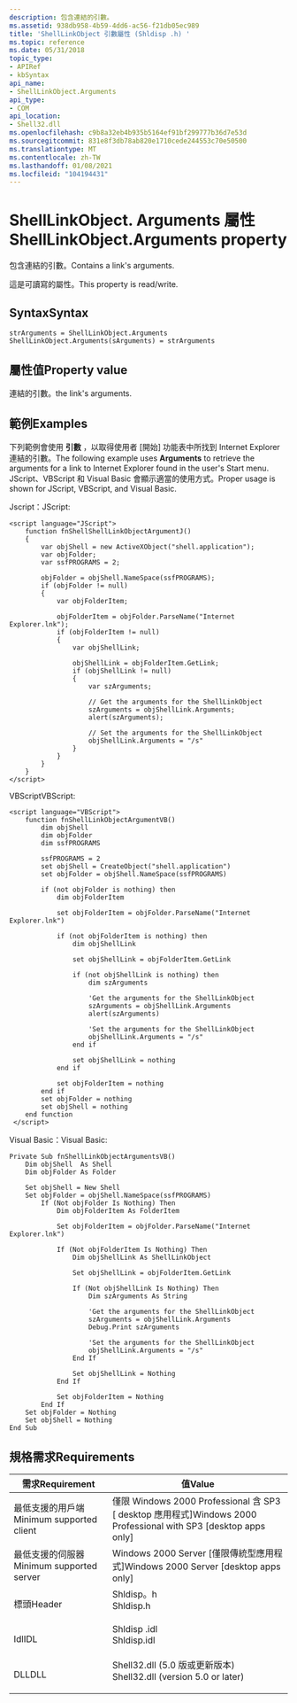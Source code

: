 ```yaml
---
description: 包含連結的引數。
ms.assetid: 938db958-4b59-4dd6-ac56-f21db05ec989
title: 'ShellLinkObject 引數屬性 (Shldisp .h) '
ms.topic: reference
ms.date: 05/31/2018
topic_type:
- APIRef
- kbSyntax
api_name:
- ShellLinkObject.Arguments
api_type:
- COM
api_location:
- Shell32.dll
ms.openlocfilehash: c9b8a32eb4b935b5164ef91bf299777b36d7e53d
ms.sourcegitcommit: 831e8f3db78ab820e1710cede244553c70e50500
ms.translationtype: MT
ms.contentlocale: zh-TW
ms.lasthandoff: 01/08/2021
ms.locfileid: "104194431"
---
```

# <a name="shelllinkobjectarguments-property"></a><span data-ttu-id="cd272-103">ShellLinkObject. Arguments 屬性</span><span class="sxs-lookup"><span data-stu-id="cd272-103">ShellLinkObject.Arguments property</span></span>

<span data-ttu-id="cd272-104">包含連結的引數。</span><span class="sxs-lookup"><span data-stu-id="cd272-104">Contains a link's arguments.</span></span>

<span data-ttu-id="cd272-105">這是可讀寫的屬性。</span><span class="sxs-lookup"><span data-stu-id="cd272-105">This property is read/write.</span></span>

## <a name="syntax"></a><span data-ttu-id="cd272-106">Syntax</span><span class="sxs-lookup"><span data-stu-id="cd272-106">Syntax</span></span>


```JScript
strArguments = ShellLinkObject.Arguments
ShellLinkObject.Arguments(sArguments) = strArguments
```



## <a name="property-value"></a><span data-ttu-id="cd272-107">屬性值</span><span class="sxs-lookup"><span data-stu-id="cd272-107">Property value</span></span>

<span data-ttu-id="cd272-108">連結的引數。</span><span class="sxs-lookup"><span data-stu-id="cd272-108">the link's arguments.</span></span>

## <a name="examples"></a><span data-ttu-id="cd272-109">範例</span><span class="sxs-lookup"><span data-stu-id="cd272-109">Examples</span></span>

<span data-ttu-id="cd272-110">下列範例會使用 **引數** ，以取得使用者 [開始] 功能表中所找到 Internet Explorer 連結的引數。</span><span class="sxs-lookup"><span data-stu-id="cd272-110">The following example uses **Arguments** to retrieve the arguments for a link to Internet Explorer found in the user's Start menu.</span></span> <span data-ttu-id="cd272-111">JScript、VBScript 和 Visual Basic 會顯示適當的使用方式。</span><span class="sxs-lookup"><span data-stu-id="cd272-111">Proper usage is shown for JScript, VBScript, and Visual Basic.</span></span>

<span data-ttu-id="cd272-112">Jscript：</span><span class="sxs-lookup"><span data-stu-id="cd272-112">JScript:</span></span>


```JScript
<script language="JScript">
    function fnShellShellLinkObjectArgumentJ()
    {
        var objShell = new ActiveXObject("shell.application");
        var objFolder;
        var ssfPROGRAMS = 2;
        
        objFolder = objShell.NameSpace(ssfPROGRAMS);
        if (objFolder != null)
        {
            var objFolderItem;
            
            objFolderItem = objFolder.ParseName("Internet Explorer.lnk");
            if (objFolderItem != null)
            {
                var objShellLink;
                
                objShellLink = objFolderItem.GetLink;
                if (objShellLink != null)
                {
                    var szArguments;
                    
                    // Get the arguments for the ShellLinkObject
                    szArguments = objShellLink.Arguments;
                    alert(szArguments);
                    
                    // Set the arguments for the ShellLinkObject
                    objShellLink.Arguments = "/s"
                }
            }
        }
    }
</script>
```



<span data-ttu-id="cd272-113">VBScript</span><span class="sxs-lookup"><span data-stu-id="cd272-113">VBScript:</span></span>


```VB
<script language="VBScript">
    function fnShellLinkObjectArgumentVB()
        dim objShell
        dim objFolder
        dim ssfPROGRAMS
        
        ssfPROGRAMS = 2
        set objShell = CreateObject("shell.application")
        set objFolder = objShell.NameSpace(ssfPROGRAMS)

        if (not objFolder is nothing) then
            dim objFolderItem
            
            set objFolderItem = objFolder.ParseName("Internet Explorer.lnk")

            if (not objFolderItem is nothing) then
                dim objShellLink
                
                set objShellLink = objFolderItem.GetLink

                if (not objShellLink is nothing) then
                    dim szArguments
                    
                    'Get the arguments for the ShellLinkObject
                    szArguments = objShellLink.Arguments
                    alert(szArguments)
                    
                    'Set the arguments for the ShellLinkObject
                    objShellLink.Arguments = "/s"
                end if

                set objShellLink = nothing
            end if

            set objFolderItem = nothing
        end if
        set objFolder = nothing
        set objShell = nothing
    end function
 </script>
```



<span data-ttu-id="cd272-114">Visual Basic：</span><span class="sxs-lookup"><span data-stu-id="cd272-114">Visual Basic:</span></span>


```VB
Private Sub fnShellLinkObjectArgumentsVB()
    Dim objShell  As Shell
    Dim objFolder As Folder
    
    Set objShell = New Shell
    Set objFolder = objShell.NameSpace(ssfPROGRAMS)
        If (Not objFolder Is Nothing) Then
            Dim objFolderItem As FolderItem
            
            Set objFolderItem = objFolder.ParseName("Internet Explorer.lnk")

            If (Not objFolderItem Is Nothing) Then
                Dim objShellLink As ShellLinkObject
                
                Set objShellLink = objFolderItem.GetLink

                If (Not objShellLink Is Nothing) Then
                    Dim szArguments As String
                    
                    'Get the arguments for the ShellLinkObject
                    szArguments = objShellLink.Arguments
                    Debug.Print szArguments
                    
                    'Set the arguments for the ShellLinkObject
                    objShellLink.Arguments = "/s"
                End If

                Set objShellLink = Nothing
            End If

            Set objFolderItem = Nothing
        End If
    Set objFolder = Nothing
    Set objShell = Nothing
End Sub
```



## <a name="requirements"></a><span data-ttu-id="cd272-115">規格需求</span><span class="sxs-lookup"><span data-stu-id="cd272-115">Requirements</span></span>



| <span data-ttu-id="cd272-116">需求</span><span class="sxs-lookup"><span data-stu-id="cd272-116">Requirement</span></span> | <span data-ttu-id="cd272-117">值</span><span class="sxs-lookup"><span data-stu-id="cd272-117">Value</span></span> |
|-------------------------------------|---------------------------------------------------------------------------------------------------------------|
| <span data-ttu-id="cd272-118">最低支援的用戶端</span><span class="sxs-lookup"><span data-stu-id="cd272-118">Minimum supported client</span></span><br/> | <span data-ttu-id="cd272-119">僅限 Windows 2000 Professional 含 SP3 \[ desktop 應用程式\]</span><span class="sxs-lookup"><span data-stu-id="cd272-119">Windows 2000 Professional with SP3 \[desktop apps only\]</span></span><br/>                                           |
| <span data-ttu-id="cd272-120">最低支援的伺服器</span><span class="sxs-lookup"><span data-stu-id="cd272-120">Minimum supported server</span></span><br/> | <span data-ttu-id="cd272-121">Windows 2000 Server \[僅限傳統型應用程式\]</span><span class="sxs-lookup"><span data-stu-id="cd272-121">Windows 2000 Server \[desktop apps only\]</span></span><br/>                                                          |
| <span data-ttu-id="cd272-122">標頭</span><span class="sxs-lookup"><span data-stu-id="cd272-122">Header</span></span><br/>                   | <dl> <span data-ttu-id="cd272-123"><dt>Shldisp。h</dt></span><span class="sxs-lookup"><span data-stu-id="cd272-123"><dt>Shldisp.h</dt></span></span> </dl>                          |
| <span data-ttu-id="cd272-124">Idl</span><span class="sxs-lookup"><span data-stu-id="cd272-124">IDL</span></span><br/>                      | <dl> <span data-ttu-id="cd272-125"><dt>Shldisp .idl</dt></span><span class="sxs-lookup"><span data-stu-id="cd272-125"><dt>Shldisp.idl</dt></span></span> </dl>                        |
| <span data-ttu-id="cd272-126">DLL</span><span class="sxs-lookup"><span data-stu-id="cd272-126">DLL</span></span><br/>                      | <dl> <span data-ttu-id="cd272-127"><dt>Shell32.dll (5.0 版或更新版本) </dt></span><span class="sxs-lookup"><span data-stu-id="cd272-127"><dt>Shell32.dll (version 5.0 or later)</dt></span></span> </dl> |



 

 




